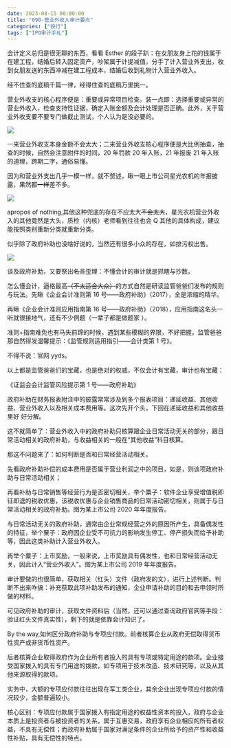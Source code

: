 ```yaml
---
date: 2023-08-15 00:00:00
title: "090-营业外收入审计要点"
categories: ["投行"]
tags: ["IPO审计手札"]
---
```

会计定义总归是很无聊的东西，看看 Esther 的段子趴：在女朋友身上花的钱属于在建工程，结婚后转入固定资产，吵架属于计提减值，分手了计入营业外支出，收到女朋友送的东西冲减在建工程成本，结婚后收到礼物计入营业外收入。

经不住查的底稿千篇一律，经得住查的底稿万里挑一。

营业外收支的核心程序便是：重要或异常项目检查。装一点即：选择重要或异常的营业外收入，检查支持性证据，确定入账金额及会计处理是否正确。此外，关于营业外收支要不要专门做截止测试，个人认为是没必要的。

![](https://jsd.cdn.zzko.cn/gh/richffan/img@main/obsidian/IPO/090-营业外收入审计要点_1.webp)

一来营业外收支本身金额不会太大；二来营业外收支核心程序便是大比例抽查，抽查的时候，自然会注意附件的时间，20 年罚款 20 年入账，21 年报废 21 年入账的道理，跨期二字，通俗易懂。

因为和营业外支出几乎一模一样，就不赘述，瞅一眼上市公司星光农机的年报披露，果然都~~一样~~差不多。

![](https://jsd.cdn.zzko.cn/gh/richffan/img@main/obsidian/IPO/090-营业外收入审计要点_2.webp)

apropos of nothing,其他这种兜底的存在不应太大~~不会太大~~，星光农机营业外收入的其他竟然是大头，质检（内核）老师看到往往也会 Q 其他的具体构成，建议能按照类别重新分类就重新分类。

似乎除了政府补助也没啥好说的，当然还有很多小众的存在，如排污权出售。

![](https://jsd.cdn.zzko.cn/gh/richffan/img@main/obsidian/IPO/090-营业外收入审计要点_3.webp)

谈及政府补助，又要祭出~~名言~~歪理：不懂会计的审计就是抓瞎与抄数。

怎么懂会计，逼格最高~~（不太适合大众）~~的方式自然是研读监管爸爸们发布的规则与玩法。先瞅《企业会计准则第 16 号——政府补助》（2017），全是浓缩的精华。

再瞅《企业会计准则应用指南第 16 号——政府补助》（2018），应用指南这名头一听就很接地气，还有不少例题（一辈子都是做题家 ）。

准则+指南难免也有马失前蹄的时候，遇到某些模糊的界限，不好把握。监管爸爸那自然得发温馨提示：《监管规则适用指引——会计类第 1 号》。

不得不说：官网 yyds。

以上都是监管爸爸们的宝藏，也是绝对的权威，不仅会计有宝藏，审计也有宝藏：

《证监会会计监管风险提示第 1 号——政府补助》

政府补助在财务报表附注中的披露常常涉及到多个报表项目：递延收益、其他收益、营业外收入以及相关成本费用等。这次先开个头，下回在递延收益和其他收益里好 好分解。

这不就简单了：营业外收入中的政府补助只核算跟企业日常活动无关的部分，跟日常活动相关的政府补助，与收益相关的一般在“其他收益”科目核算。

那这不问题来了：如何判断是否和日常经营活动相关。

先看政府补助补偿的成本费用是否属于营业利润之中的项目，如是，则该项政府补助与日常活动相关；

再看补助与日常销售等经营行为是否密切相关，举个粟子：软件企业享受增值税即征即退的税收优惠，该税收优惠与企业销售商品的日常活动密切相关，则属于与日常活动相关的政府补助。图为某上市公司 2020 年年度报告。

与日常活动无关的政府补助，通常由企业常规经营之外的原因所产生，具备偶发性的特征，举个粟子：政府因企业受不可抗力的影响发生停工、停产损失而给予补助等，因此这类补助计入营业外收入。

再举个粟子：上市奖励，一般来说，上市奖励具有偶发性，也和日常经营活动无关，因此计入“营业外收入”。图为某上市公司 2019 年年度报告。

审计要做的也很简单，获取相关（红头）文件（政府发的文），进行上述判断。判断不出来咋搞：补充获取此项补助发布的通知，企业申请补助的目的和去申领时所做的材料。

可见政府补助的审计，获取文件资料后（当然，还可以通过查询政府官网等手段：验证红头文件真实性），剩下的就是依靠会计知识了。

By the way,如何区分政府补助与专项应付款。前者核算企业从政府无偿取得货币性资产或非货币性资产。

后者核算企业取得政府作为企业所有者投入的具有专项或特定用途的款项。企业接受国家拨入的具有专门用途的拨款，如专项用于技术改造、技术研究等，以及从其他来源取得的款项。

实务中，大额的专项应付款往往出现在军工类企业，其余企业出现专项应付款的情况较少，金额普遍较小。

核心区别：专项应付款属于国家拨入有指定用途的权益性资本的投入，政府与企业本质上是投资者与被投资者的关系，属于互惠交易，政府享有企业相应的所有者权益，不具有无偿性；而政府补助属于国家对满足条件的企业所给予的资产性和收益性补贴，具有无偿性的特点。